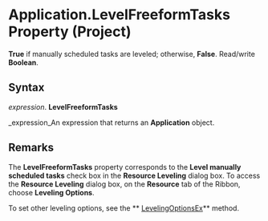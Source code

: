 
# Application.LevelFreeformTasks Property (Project)

 **True** if manually scheduled tasks are leveled; otherwise, **False**. Read/write  **Boolean**.


## Syntax

 _expression_. **LevelFreeformTasks**

 _expression_An expression that returns an  **Application** object.


## Remarks

The  **LevelFreeformTasks** property corresponds to the **Level manually scheduled tasks** check box in the **Resource Leveling** dialog box. To access the **Resource Leveling** dialog box, on the **Resource** tab of the Ribbon, choose **Leveling Options**.

To set other leveling options, see the  ** [LevelingOptionsEx](f8799750-fecf-48d1-7559-25cd7a8d3d28.md)** method.

